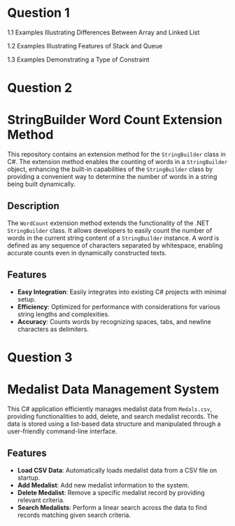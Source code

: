 # Question 1 

1.1 Examples Illustrating Differences Between Array and Linked List

1.2 Examples Illustrating Features of Stack and Queue

1.3 Examples Demonstrating a Type of Constraint



# Question 2 

# StringBuilder Word Count Extension Method

This repository contains an extension method for the `StringBuilder` class in C#. The extension method enables the counting of words in a `StringBuilder` object, enhancing the built-in capabilities of the `StringBuilder` class by providing a convenient way to determine the number of words in a string being built dynamically.

## Description

The `WordCount` extension method extends the functionality of the .NET `StringBuilder` class. It allows developers to easily count the number of words in the current string content of a `StringBuilder` instance. A word is defined as any sequence of characters separated by whitespace, enabling accurate counts even in dynamically constructed texts.

## Features

- **Easy Integration**: Easily integrates into existing C# projects with minimal setup.
- **Efficiency**: Optimized for performance with considerations for various string lengths and complexities.
- **Accuracy**: Counts words by recognizing spaces, tabs, and newline characters as delimiters.



# Question 3 

# Medalist Data Management System

This C# application efficiently manages medalist data from `Medals.csv`, providing functionalities to add, delete, and search medalist records. The data is stored using a list-based data structure and manipulated through a user-friendly command-line interface.

## Features

- **Load CSV Data**: Automatically loads medalist data from a CSV file on startup.
- **Add Medalist**: Add new medalist information to the system.
- **Delete Medalist**: Remove a specific medalist record by providing relevant criteria.
- **Search Medalists**: Perform a linear search across the data to find records matching given search criteria.



